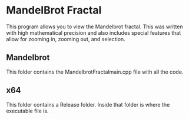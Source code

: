 # MandelBrot Fractal
This program allows you to view the Mandelbrot fractal.
This was written with high mathematical precision and also includes
special features that allow for zooming in, zooming out, and selection.

## Mandelbrot
This folder contains the MandelbrotFractalmain.cpp file with all the code.

## x64 
This folder contains a Release folder. Inside that folder is where
the executable file is. 